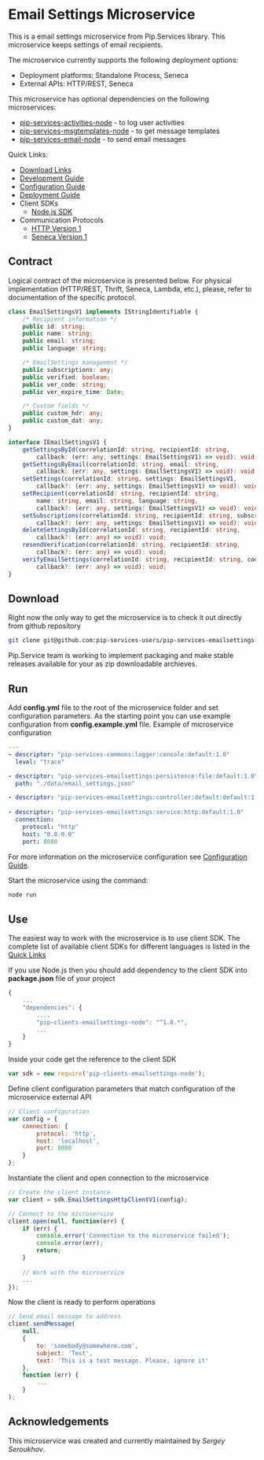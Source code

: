 # Email Settings Microservice

This is a email settings microservice from Pip.Services library. 
This microservice keeps settings of email recipients.

The microservice currently supports the following deployment options:
* Deployment platforms: Standalone Process, Seneca
* External APIs: HTTP/REST, Seneca

This microservice has optional dependencies on the following microservices:
- [pip-services-activities-node](https://github.com/pip-services-users/pip-services-activities-node) - to log user activities
- [pip-services-msgtemplates-node](https://github.com/pip-services-content/pip-services-msgtemplates-node) - to get message templates
- [pip-services-email-node](https://github.com/pip-services-infrastructure/pip-services-email-node) - to send email messages

<a name="links"></a> Quick Links:

* [Download Links](doc/Downloads.md)
* [Development Guide](doc/Development.md)
* [Configuration Guide](doc/Configuration.md)
* [Deployment Guide](doc/Deployment.md)
* Client SDKs
  - [Node.js SDK](https://github.com/pip-services-users/pip-clients-emailsettings-node)
* Communication Protocols
  - [HTTP Version 1](doc/HttpProtocolV1.md)
  - [Seneca Version 1](doc/SenecaProtocolV1.md)

##  Contract

Logical contract of the microservice is presented below. For physical implementation (HTTP/REST, Thrift, Seneca, Lambda, etc.),
please, refer to documentation of the specific protocol.

```typescript
class EmailSettingsV1 implements IStringIdentifiable {
    /* Recipient information */
    public id: string;
    public name: string;
    public email: string;
    public language: string;

    /* EmailSettings management */
    public subscriptions: any;
    public verified: boolean;
    public ver_code: string;
    public ver_expire_time: Date;

    /* Custom fields */
    public custom_hdr: any;
    public custom_dat: any;
}

interface IEmailSettingsV1 {
    getSettingsById(correlationId: string, recipientId: string,
        callback: (err: any, settings: EmailSettingsV1) => void): void;
    getSettingsByEmail(correlationId: string, email: string,
        callback: (err: any, settings: EmailSettingsV1) => void): void;
    setSettings(correlationId: string, settings: EmailSettingsV1,
        callback?: (err: any, settings: EmailSettingsV1) => void): void;
    setRecipient(correlationId: string, recipientId: string,
        name: string, email: string, language: string,
        callback?: (err: any, settings: EmailSettingsV1) => void): void;
    setSubscriptions(correlationId: string, recipientId: string, subscriptions: any,
        callback?: (err: any, settings: EmailSettingsV1) => void): void;
    deleteSettingsById(correlationId: string, recipientId: string,
        callback?: (err: any) => void): void;
    resendVerification(correlationId: string, recipientId: string,
        callback?: (err: any) => void): void;
    verifyEmailSettings(correlationId: string, recipientId: string, code: string,
        callback?: (err: any) => void): void;
}
```

## Download

Right now the only way to get the microservice is to check it out directly from github repository
```bash
git clone git@github.com:pip-services-users/pip-services-emailsettings-node.git
```

Pip.Service team is working to implement packaging and make stable releases available for your 
as zip downloadable archieves.

## Run

Add **config.yml** file to the root of the microservice folder and set configuration parameters.
As the starting point you can use example configuration from **config.example.yml** file. 
Example of microservice configuration
```yaml
---
- descriptor: "pip-services-commons:logger:console:default:1.0"
  level: "trace"

- descriptor: "pip-services-emailsettings:persistence:file:default:1.0"
  path: "./data/email_settings.json"

- descriptor: "pip-services-emailsettings:controller:default:default:1.0"
  
- descriptor: "pip-services-emailsettings:service:http:default:1.0"
  connection:
    protocol: "http"
    host: "0.0.0.0"
    port: 8080
```
 
For more information on the microservice configuration see [Configuration Guide](Configuration.md).

Start the microservice using the command:
```bash
node run
```

## Use

The easiest way to work with the microservice is to use client SDK. 
The complete list of available client SDKs for different languages is listed in the [Quick Links](#links)

If you use Node.js then you should add dependency to the client SDK into **package.json** file of your project
```javascript
{
    ...
    "dependencies": {
        ....
        "pip-clients-emailsettings-node": "^1.0.*",
        ...
    }
}
```

Inside your code get the reference to the client SDK
```javascript
var sdk = new require('pip-clients-emailsettings-node');
```

Define client configuration parameters that match configuration of the microservice external API
```javascript
// Client configuration
var config = {
    connection: {
        protocol: 'http',
        host: 'localhost', 
        port: 8080
    }
};
```

Instantiate the client and open connection to the microservice
```javascript
// Create the client instance
var client = sdk.EmailSettingsHttpClientV1(config);

// Connect to the microservice
client.open(null, function(err) {
    if (err) {
        console.error('Connection to the microservice failed');
        console.error(err);
        return;
    }
    
    // Work with the microservice
    ...
});
```

Now the client is ready to perform operations
```javascript
// Send email message to address
client.sendMessage(
    null,
    { 
        to: 'somebody@somewhere.com',
        subject: 'Test',
        text: 'This is a test message. Please, ignore it'
    },
    function (err) {
        ...
    }
);
```

## Acknowledgements

This microservice was created and currently maintained by *Sergey Seroukhov*.


